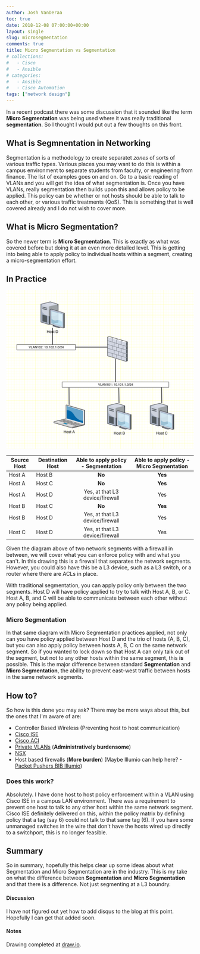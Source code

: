 ```yaml
---
author: Josh VanDeraa
toc: true
date: 2018-12-08 07:00:00+00:00
layout: single
slug: microsegmentation
comments: true
title: Micro Segmentation vs Segmentation
# collections:
#   - Cisco
#   - Ansible
# categories:
#   - Ansible
#   - Cisco Automation
tags: ["network design"]
---
```


In a recent podcast there was some discussion that it sounded like the term **Micro Segmentation**
was being used where it was really traditional **segmentation**. So I thought I would put out a few
thoughts on this front.

## What is Segmnentation in Networking

Segmentation is a methodology to create separatet _zones_ of sorts of various traffic types. Various
places you may want to do this is within a campus environment to separate students from faculty, or
engineering from finance. The list of examples goes on and on. Go to a basic reading of VLANs and
you will get the idea of what segmentation is. Once you have VLANs, really segmentation then builds
upon this and allows policy to be applied. This policy can be whether or not hosts should be able to
talk to each other, or various traffic treatments (QoS). This is something that is well covered
already and I do not wish to cover more.

## What is Micro Segmentation? 

So the newer term is **Micro Segmentation**. This is exactly as what was covered before but doing it
at an even more detailed level. This is getting into being able to apply policy to individual hosts
within a segment, creating a micro-segmentation effort. 

## In Practice

![SegmentDrawing](/images/2018/12/segments.png)

| Source Host | Destination Host | Able to apply policy - Segmentation | Able to apply policy - Micro Segmentation |
| ----------- | ---------------- | :---------------------------------: | :---------------------------------------: |
| Host A      | Host B           |               **No**                |                  **Yes**                  |
| Host A      | Host C           |               **No**                |                  **Yes**                  |
| Host A      | Host D           |   Yes, at that L3 device/firewall   |                    Yes                    |
| Host B      | Host C           |               **No**                |                  **Yes**                  |
| Host B      | Host D           |   Yes, at that L3 device/firewall   |                    Yes                    |
| Host C      | Host D           |   Yes, at that L3 device/firewall   |                    Yes                    |

Given the diagram above of two network segments with a firewall in between, we will cover what you
can enforce policy with and what you can't. In this drawing this is a firewall that separates the
network segments. However, you could also have this be a L3 device, such as a L3 switch, or a router
where there are ACLs in place.

With traditional segmentation, you can apply policy only between the two segments. Host D will have
policy applied to try to talk with Host A, B, or C. Host A, B, and C will be able to communicate
between each other without any policy being applied.

### Micro Segmentation

In that same diagram with Micro Segmentation practices applied, not only can you have policy applied
between Host D and the trio of hosts (A, B, C), but you can also apply policy between hosts A, B, C
on the same network segment. So if you wanted to lock down so that Host A can only talk out of the
segment, but not to any other hosts within the same segment, this **is** possible. This is the major
difference between standard **Segmentation** and **Micro Segmentation**, the ability to prevent
east-west traffic between hosts in the same network segments.

## How to?

So how is this done you may ask? There may be more ways about this, but the ones that I'm aware of
are:

- Controller Based Wireless (Preventing host to host communication)
- [Cisco ISE](https://www.cisco.com/c/en/us/products/security/identity-services-engine/index.html)
- [Cisco ACI](https://www.cisco.com/c/en/us/solutions/data-center-virtualization/application-centric-infrastructure/index.html)
- [Private VLANs](https://en.wikipedia.org/wiki/Private_VLAN) (**Administratively burdensome**)
- [NSX](https://www.vmware.com/try-vmware/nsx-micro-hol-labs.html)
- Host based firewalls (**More burden**) (Maybe Illumio can help here? - [Packet Pushers BIB Illumio](https://packetpushers.net/podcast/bib-062-globally-scalable-microsegmentation-with-illumio/))

### Does this work?

Absolutely. I have done host to host policy enforcement within a VLAN using Cisco ISE in a campus
LAN environment. There was a requirement to prevent one host to talk to any other host within the
same network segment. Cisco ISE definitely delivered on this, within the policy matrix by defining
policy that a tag (say 6) could not talk to that same tag (6). If you have some unmanaged switches
in the wire that don't have the hosts wired up directly to a switchport, this is no longer feasible.

## Summary

So in summary, hopefully this helps clear up some ideas about what Segmentation and Micro
Segmentation are in the industry. This is my take on what the difference between **Segmentation**
and **Micro Segmentation** and that there is a difference. Not just segmenting at a L3 boundry.

#### Discussion

I have not figured out yet how to add disqus to the blog at this point. Hopefully I can get that
added soon.

#### Notes

Drawing completed at [draw.io](https://draw.io).
